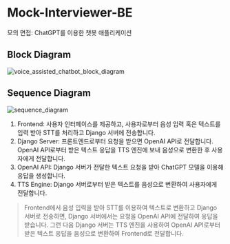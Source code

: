 # Mock-Interviewer-BE
모의 면접: ChatGPT를 이용한 챗봇 애플리케이션
## Block Diagram
![voice_assisted_chatbot_block_diagram](https://github.com/sungbinlee/mock-interviewer/assets/52542229/50c0dee2-cb8e-4c4c-b97c-a70bbe32b139)

## Sequence Diagram 
![sequence_diagram](https://github.com/sungbinlee/mock-interviewer/assets/52542229/dd53bcb3-e95a-4982-9931-ebd93d7547b2)


1. Frontend: 사용자 인터페이스를 제공하고, 사용자로부터 음성 입력 혹은 텍스트를 입력 받아 STT를 처리하고 Django 서버에 전송합니다.
2. Django Server: 프론트엔드로부터 요청을 받으면 OpenAI API로 전달합니다. OpenAI API로부터 받은 텍스트 응답을 TTS 엔진에 보내 음성으로 변환한 후 사용자에게 전달합니다.
3. OpenAI API: Django 서버가 전달한 텍스트 요청을 받아 ChatGPT 모델을 이용해 응답을 생성합니다.
4. TTS Engine: Django 서버로부터 받은 텍스트를 음성으로 변환하여 사용자에게 전달합니다.

> Frontend에서 음성 입력을 받아 STT를 이용하여 텍스트로 변환하고 Django 서버로 전송하면, Django 서버에서는 요청을 OpenAI API에 전달하여 응답을 받습니다. 그런 다음 Django 서버는 TTS 엔진을 사용하여 OpenAI API로부터 받은 텍스트 응답을 음성으로 변환하여 Frontend로 전달합니다.
